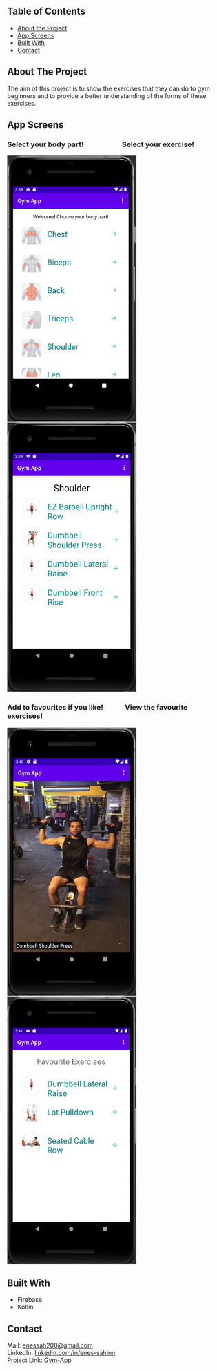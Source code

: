 ## Table of Contents

* [About the Project](#about-the-project)
* [App Screens](#app-screens)
* [Built With](#built-with)
* [Contact](#contact)

## About The Project

The aim of this project is to show the exercises that they can do to gym beginners and to provide a better understanding of the forms of these exercises.

## App Screens
### Select your body part! &nbsp;&nbsp;&nbsp;&nbsp;&nbsp;&nbsp;&nbsp;&nbsp;&nbsp;&nbsp;&nbsp;&nbsp;&nbsp;&nbsp;&nbsp;&nbsp;&nbsp;&nbsp;&nbsp;&nbsp;&nbsp; Select your exercise!
![alt text](https://github.com/enes-sahinn/Gym-App/blob/master/app_screen1.png) &nbsp;&nbsp;&nbsp;&nbsp;&nbsp;
![alt text](https://github.com/enes-sahinn/Gym-App/blob/master/app_screen2.png)

### Add to favourites if you like! &nbsp;&nbsp;&nbsp;&nbsp;&nbsp;&nbsp;&nbsp;&nbsp;&nbsp;&nbsp;&nbsp; View the favourite exercises!
![alt text](https://github.com/enes-sahinn/Gym-App/blob/master/app_screen3.png) &nbsp;&nbsp;&nbsp;&nbsp;&nbsp;
![alt text](https://github.com/enes-sahinn/Gym-App/blob/master/app_screen4.png)

## Built With
* Firebase
* Kotlin

## Contact
Mail: enessah200@gmail.com\
LinkedIn: [linkedin.com/in/enes-sahinn](https://www.linkedin.com/in/enes-sahinn/)\
Project Link: [Gym-App](https://github.com/enes-sahinn/Gym-App)
